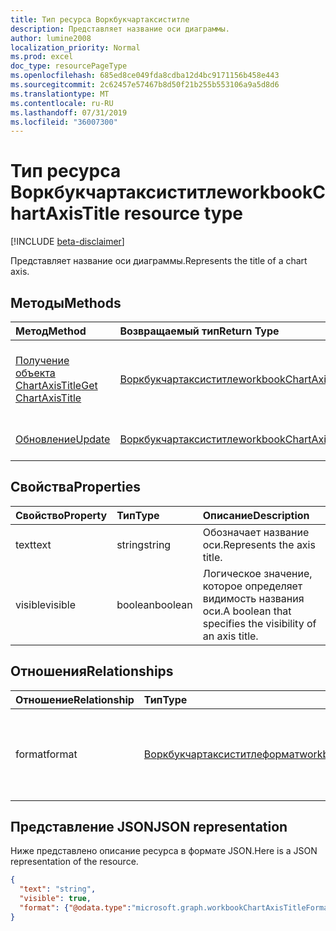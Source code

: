 ```yaml
---
title: Тип ресурса Воркбукчартаксиститле
description: Представляет название оси диаграммы.
author: lumine2008
localization_priority: Normal
ms.prod: excel
doc_type: resourcePageType
ms.openlocfilehash: 685ed8ce049fda8cdba12d4bc9171156b458e443
ms.sourcegitcommit: 2c62457e57467b8d50f21b255b553106a9a5d8d6
ms.translationtype: MT
ms.contentlocale: ru-RU
ms.lasthandoff: 07/31/2019
ms.locfileid: "36007300"
---
```

# <a name="workbookchartaxistitle-resource-type"></a><span data-ttu-id="ed21d-103">Тип ресурса Воркбукчартаксиститле</span><span class="sxs-lookup"><span data-stu-id="ed21d-103">workbookChartAxisTitle resource type</span></span>

[!INCLUDE [beta-disclaimer](../../includes/beta-disclaimer.md)]

<span data-ttu-id="ed21d-104">Представляет название оси диаграммы.</span><span class="sxs-lookup"><span data-stu-id="ed21d-104">Represents the title of a chart axis.</span></span>


## <a name="methods"></a><span data-ttu-id="ed21d-105">Методы</span><span class="sxs-lookup"><span data-stu-id="ed21d-105">Methods</span></span>

| <span data-ttu-id="ed21d-106">Метод</span><span class="sxs-lookup"><span data-stu-id="ed21d-106">Method</span></span>           | <span data-ttu-id="ed21d-107">Возвращаемый тип</span><span class="sxs-lookup"><span data-stu-id="ed21d-107">Return Type</span></span>    |<span data-ttu-id="ed21d-108">Описание</span><span class="sxs-lookup"><span data-stu-id="ed21d-108">Description</span></span>|
|:---------------|:--------|:----------|
|[<span data-ttu-id="ed21d-109">Получение объекта ChartAxisTitle</span><span class="sxs-lookup"><span data-stu-id="ed21d-109">Get ChartAxisTitle</span></span>](../api/chartaxistitle-get.md) | [<span data-ttu-id="ed21d-110">Воркбукчартаксиститле</span><span class="sxs-lookup"><span data-stu-id="ed21d-110">workbookChartAxisTitle</span></span>](workbookchartaxistitle.md) |<span data-ttu-id="ed21d-111">Чтение свойств и связей объекта chartAxisTitle.</span><span class="sxs-lookup"><span data-stu-id="ed21d-111">Read properties and relationships of chartAxisTitle object.</span></span>|
|[<span data-ttu-id="ed21d-112">Обновление</span><span class="sxs-lookup"><span data-stu-id="ed21d-112">Update</span></span>](../api/chartaxistitle-update.md) | [<span data-ttu-id="ed21d-113">Воркбукчартаксиститле</span><span class="sxs-lookup"><span data-stu-id="ed21d-113">workbookChartAxisTitle</span></span>](workbookchartaxistitle.md)    |<span data-ttu-id="ed21d-114">Обновление объекта ChartAxisTitle.</span><span class="sxs-lookup"><span data-stu-id="ed21d-114">Update ChartAxisTitle object.</span></span> |

## <a name="properties"></a><span data-ttu-id="ed21d-115">Свойства</span><span class="sxs-lookup"><span data-stu-id="ed21d-115">Properties</span></span>
| <span data-ttu-id="ed21d-116">Свойство</span><span class="sxs-lookup"><span data-stu-id="ed21d-116">Property</span></span>     | <span data-ttu-id="ed21d-117">Тип</span><span class="sxs-lookup"><span data-stu-id="ed21d-117">Type</span></span>   |<span data-ttu-id="ed21d-118">Описание</span><span class="sxs-lookup"><span data-stu-id="ed21d-118">Description</span></span>|
|:---------------|:--------|:----------|
|<span data-ttu-id="ed21d-119">text</span><span class="sxs-lookup"><span data-stu-id="ed21d-119">text</span></span>|<span data-ttu-id="ed21d-120">string</span><span class="sxs-lookup"><span data-stu-id="ed21d-120">string</span></span>|<span data-ttu-id="ed21d-121">Обозначает название оси.</span><span class="sxs-lookup"><span data-stu-id="ed21d-121">Represents the axis title.</span></span>|
|<span data-ttu-id="ed21d-122">visible</span><span class="sxs-lookup"><span data-stu-id="ed21d-122">visible</span></span>|<span data-ttu-id="ed21d-123">boolean</span><span class="sxs-lookup"><span data-stu-id="ed21d-123">boolean</span></span>|<span data-ttu-id="ed21d-124">Логическое значение, которое определяет видимость названия оси.</span><span class="sxs-lookup"><span data-stu-id="ed21d-124">A boolean that specifies the visibility of an axis title.</span></span>|

## <a name="relationships"></a><span data-ttu-id="ed21d-125">Отношения</span><span class="sxs-lookup"><span data-stu-id="ed21d-125">Relationships</span></span>
| <span data-ttu-id="ed21d-126">Отношение</span><span class="sxs-lookup"><span data-stu-id="ed21d-126">Relationship</span></span> | <span data-ttu-id="ed21d-127">Тип</span><span class="sxs-lookup"><span data-stu-id="ed21d-127">Type</span></span>   |<span data-ttu-id="ed21d-128">Описание</span><span class="sxs-lookup"><span data-stu-id="ed21d-128">Description</span></span>|
|:---------------|:--------|:----------|
|<span data-ttu-id="ed21d-129">format</span><span class="sxs-lookup"><span data-stu-id="ed21d-129">format</span></span>|[<span data-ttu-id="ed21d-130">Воркбукчартаксиститлеформат</span><span class="sxs-lookup"><span data-stu-id="ed21d-130">workbookChartAxisTitleFormat</span></span>](workbookchartaxistitleformat.md)|<span data-ttu-id="ed21d-131">Представляет форматирование для названия оси диаграммы.</span><span class="sxs-lookup"><span data-stu-id="ed21d-131">Represents the formatting of chart axis title.</span></span> <span data-ttu-id="ed21d-132">Только для чтения.</span><span class="sxs-lookup"><span data-stu-id="ed21d-132">Read-only.</span></span>|

## <a name="json-representation"></a><span data-ttu-id="ed21d-133">Представление JSON</span><span class="sxs-lookup"><span data-stu-id="ed21d-133">JSON representation</span></span>

<span data-ttu-id="ed21d-134">Ниже представлено описание ресурса в формате JSON.</span><span class="sxs-lookup"><span data-stu-id="ed21d-134">Here is a JSON representation of the resource.</span></span>

<!--{
  "blockType": "resource",
  "baseType": "microsoft.graph.entity",
  "optionalProperties": [
    "format"
    ],
  "@odata.type": "microsoft.graph.workbookChartAxisTitle"
}-->

```json
{
  "text": "string",
  "visible": true,
  "format": {"@odata.type":"microsoft.graph.workbookChartAxisTitleFormat"}
}

```

<!-- uuid: 8fcb5dbc-d5aa-4681-8e31-b001d5168d79
2015-10-25 14:57:30 UTC -->
<!--
{
  "type": "#page.annotation",
  "description": "ChartAxisTitle resource",
  "keywords": "",
  "section": "documentation",
  "tocPath": "",
  "suppressions": []
}
-->
